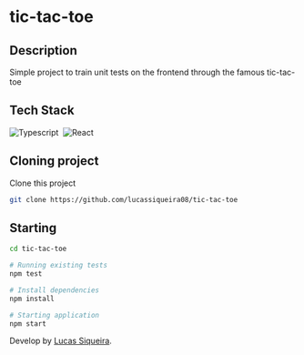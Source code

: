 # tic-tac-toe
## Description
Simple project to train unit tests on the frontend through the famous tic-tac-toe

## Tech Stack
![Typescript](https://img.shields.io/badge/TypeScript-05122A?style=flat&logo=typescript)&nbsp;
![React](https://img.shields.io/badge/-React-05122A?style=flat&logo=react)&nbsp;

## Cloning project

Clone this project

```bash 
git clone https://github.com/lucassiqueira08/tic-tac-toe
```
## Starting

```bash 
cd tic-tac-toe

# Running existing tests
npm test

# Install dependencies
npm install 

# Starting application
npm start 
```
Develop by [Lucas Siqueira](https://github.com/lucassiqueira08).
